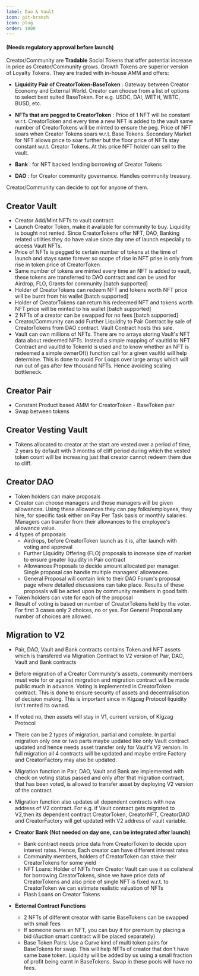 ```yaml
---
label: Dao & Vault
icon: git-branch
icon: plug
order: 1000
---
```



#### (Needs regulatory approval before launch)
  Creator/Community are **Tradable** Social Tokens that offer potential increase in price as Creator/Community grows. Growth Tokens are superior version of Loyalty Tokens. They are traded with in-house AMM and offers:
   - <b>Liquidity Pair of CreatorToken-BaseToken</b> : Gateway between Creator Economy and External World. Creator can choose from a list of options to select best suited BaseToken. For e.g. USDC, DAI, WETH, WBTC, BUSD, etc. 

   - <b>NFTs that are pegged to CreatorToken</b> : Price of 1 NFT will be constant w.r.t. CreatorToken and every time a new NFT is added to the vault same number of CreatorTokens will be minted to ensure the peg. Price of NFT soars when Creator Tokens soars w.r.t. Base Tokens. Secondary Market for NFT allows price to soar further but the floor price of NFTs stay constant w.r.t. Creator Tokens. At this price NFT holder can sell to the vault.

   - <b>Bank</b> : for NFT backed lending borrowing of Creator Tokens

   - <b>DAO</b> : for Creator community governance. Handles community treasury.

Creator/Community can decide to opt for anyone of them. 
   
## Creator Vault
  - Creator Add/Mint NFTs to vault contract
  - Launch Creator Token, make it available for community to buy. Liquidity is bought not rented. Since CreatorTokens offer NFT, DAO, Banking related utilities they do have value since day one of launch especially to access Vault NFTs.
  - Price of NFTs is pegged to certain number of tokens at the time of launch and stays same forever so scope of rise in NFT prise is only from rise in token price of CreatorToken
  - Same number of tokens are minted every time an NFT is added to vault, these tokens are transferred to DAO contract and can be used for Airdrop, FLO, Grants for community [batch supported]
  - Holder of CreatorTokens can redeem NFT and tokens worth NFT price will be burnt from his wallet [batch supported]
  - Holder of CreatorTokens can return his redeemed NFT and tokens worth NFT price will be minted to his wallet [batch supported]
  - 2 NFTs of a creator can be swapped for no fees [batch supported]
  - Creator/Community can add Further Liquidity to Pair Contract by sale of CreatorTokens from DAO contract. Vault Contract hosts this sale.
  - Vault can own millions of NFTs. There are no arrays storing Vault's NFT data about redeemed NFTs. Instead a simple mapping of vaultId to NFT Contract and vaultId to TokenId is used and to know whether an NFT is redeemed a simple ownerOf() function call for a given vaultId will help determine. This is done to avoid For Loops over large arrays which will run out of gas after few thousand NFTs. Hence avoiding scaling bottleneck.

## Creator Pair
  - Constant Product based AMM for CreatorToken - BaseToken pair
  - Swap between tokens

## Creator Vesting Vault
  - Tokens allocated to creator at the start are vested over a period of time, 2 years by default with 3 months of cliff period during which the vested token count will be increasing just that creator cannot redeem them due to cliff.

## Creator DAO
  - Token holders can make proposals 
  - Creator can choose managers and those managers will be given allowances. Using these allowances they can pay folks/employees, they hire, for specific task either on Pay Per Task basis or monthly salaries. Managers can transfer from their allowances to the employee's allowance value. 
  - 4 types of proposals 
    - Airdrops, before CreatorToken launch as it is, after launch with voting and approval 
    - Further LIquidity Offering (FLO) proposals to increase size of market to ensure greater liquidity in Pair contract
    - Allowances Proposals to decide amount allocated per manager. Single proposal can handle multiple managers' allowances.
    - General Proposal will contain link to their DAO Forum's proposal page where detailed discussions can take place. Results of these proposals will be acted upon by community members in good faith.
  - Token holders can vote for each of the proposal
  - Result of voting is based on number of CreatorTokens held by the voter. For first 3 cases only 2 choices, no or yes. For General Proposal any number of choices are allowed. 

## Migration to V2 
  - Pair, DAO, Vault and Bank contracts contains Token and NFT assets which is transfered via Migration Contract to V2 version of Pair, DAO, Vault and Bank contracts
  - Before migration of a Creator Community's assets, community members must vote for or against mirgration and migration contract will be made public much in advance. Voting is implemented in CreatorToken contract. This is done to ensure security of assets and decentralisation of decision making. This is important since in Kigzag Protocol liquidity isn't rented its owned.
  - If voted no, then assets will stay in V1, current version, of Kigzag Protocol
  - There can be 2 types of migration, partial and complete. In partial migration only one or two parts maybe updated like only Vault contract updated and hence needs asset transfer only for Vault's V2 version. In full migration all 4 contracts will be updated and maybe entire Factory and CreatorFactory may also be updated. 
  - Migration function in Pair, DAO, Vault and Bank are implemented with check on voting status passed and only after that migration contract, that has been voted, is allowed to transfer asset by deploying V2 version of the contract.
  - Migration function also updates all dependent contracts with new address of V2 contract. For e.g. if Vault contract gets migrated to V2,then its dependent contract CreatorToken, CreatorNFT, CreatorDAO and CreatorFactory will get updated with V2 address of vault variable.

- <b>Creator Bank (Not needed on day one, can be integrated after launch)</b>
  - Bank contract needs price data from CreatorToken to decide upon interest rates. Hence, Each creator can have different interest rates
  - Community members, holders of CreatorToken can stake their CreatorTokens for some yield
  - NFT Loans: Holder of NFTs from Creator Vault can use it as collateral for borrowing CreatorTokens, since we have price data of CreatorTokens and also price of single NFT is fixed w.r.t. to CreatorToken we can estimate realistic valuation of NFTs
  - Flash Loans on Creator Tokens 

- <b>External Contract Functions</b>
  - 2 NFTs of different creator with same BaseTokens can be swapped with small fees 
  - If someone owns an NFT, you can buy it for premium by placing a bid (Auction smart contract will be placed separately) 
  - Base Token Pairs: Use a Curve kind of multi token pairs for BaseTokens for swap. This will help NFTs of creator that don't have same base token. Liquidity will be added by us using a small fraction of profit being earnt in BaseTokens. Swap in these pools will have no fees.
